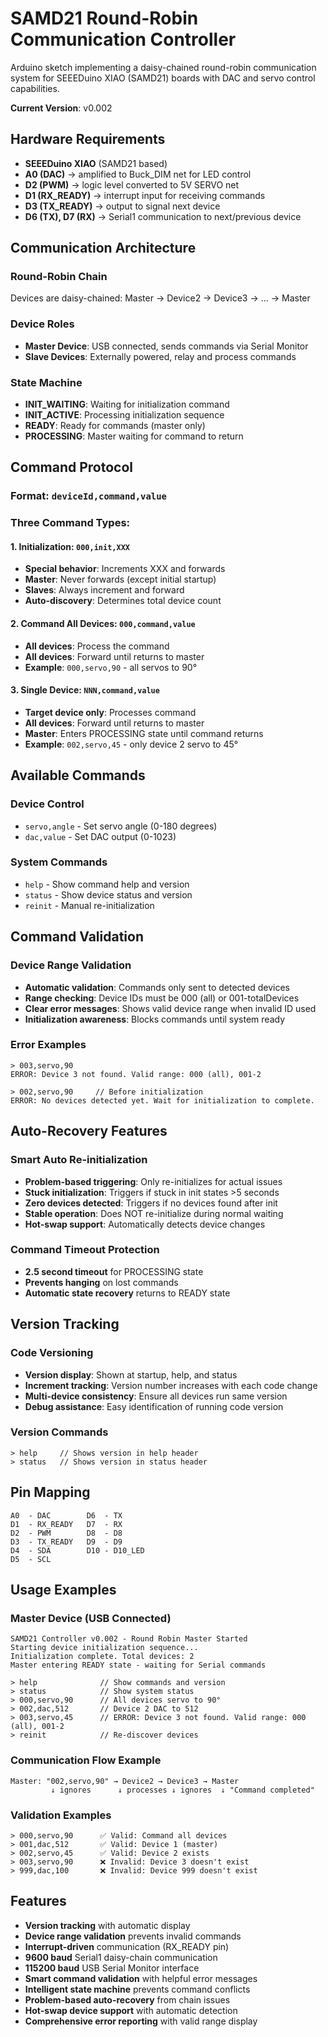 # SAMD21 Round-Robin Communication Controller

Arduino sketch implementing a daisy-chained round-robin communication system for SEEEDuino XIAO (SAMD21) boards with DAC and servo control capabilities.

**Current Version**: v0.002

## Hardware Requirements
- **SEEEDuino XIAO** (SAMD21 based)
- **A0 (DAC)** → amplified to Buck_DIM net for LED control
- **D2 (PWM)** → logic level converted to 5V SERVO net
- **D1 (RX_READY)** → interrupt input for receiving commands
- **D3 (TX_READY)** → output to signal next device
- **D6 (TX), D7 (RX)** → Serial1 communication to next/previous device

## Communication Architecture

### Round-Robin Chain
Devices are daisy-chained: Master → Device2 → Device3 → ... → Master

### Device Roles
- **Master Device**: USB connected, sends commands via Serial Monitor
- **Slave Devices**: Externally powered, relay and process commands

### State Machine
- **INIT_WAITING**: Waiting for initialization command
- **INIT_ACTIVE**: Processing initialization sequence  
- **READY**: Ready for commands (master only)
- **PROCESSING**: Master waiting for command to return

## Command Protocol

### Format: `deviceId,command,value`

### Three Command Types:

#### 1. Initialization: `000,init,XXX`
- **Special behavior**: Increments XXX and forwards
- **Master**: Never forwards (except initial startup)
- **Slaves**: Always increment and forward
- **Auto-discovery**: Determines total device count

#### 2. Command All Devices: `000,command,value`
- **All devices**: Process the command
- **All devices**: Forward until returns to master
- **Example**: `000,servo,90` - all servos to 90°

#### 3. Single Device: `NNN,command,value`  
- **Target device only**: Processes command
- **All devices**: Forward until returns to master
- **Master**: Enters PROCESSING state until command returns
- **Example**: `002,servo,45` - only device 2 servo to 45°

## Available Commands

### Device Control
- `servo,angle` - Set servo angle (0-180 degrees)
- `dac,value` - Set DAC output (0-1023)

### System Commands  
- `help` - Show command help and version
- `status` - Show device status and version
- `reinit` - Manual re-initialization

## Command Validation

### Device Range Validation
- **Automatic validation**: Commands only sent to detected devices
- **Range checking**: Device IDs must be 000 (all) or 001-totalDevices
- **Clear error messages**: Shows valid device range when invalid ID used
- **Initialization awareness**: Blocks commands until system ready

### Error Examples
```
> 003,servo,90
ERROR: Device 3 not found. Valid range: 000 (all), 001-2

> 002,servo,90     // Before initialization
ERROR: No devices detected yet. Wait for initialization to complete.
```

## Auto-Recovery Features

### Smart Auto Re-initialization
- **Problem-based triggering**: Only re-initializes for actual issues
- **Stuck initialization**: Triggers if stuck in init states >5 seconds
- **Zero devices detected**: Triggers if no devices found after init
- **Stable operation**: Does NOT re-initialize during normal waiting
- **Hot-swap support**: Automatically detects device changes

### Command Timeout Protection
- **2.5 second timeout** for PROCESSING state
- **Prevents hanging** on lost commands
- **Automatic state recovery** returns to READY state

## Version Tracking

### Code Versioning
- **Version display**: Shown at startup, help, and status
- **Increment tracking**: Version number increases with each code change
- **Multi-device consistency**: Ensure all devices run same version
- **Debug assistance**: Easy identification of running code version

### Version Commands
```
> help     // Shows version in help header
> status   // Shows version in status header
```

## Pin Mapping
```
A0  - DAC        D6  - TX
D1  - RX_READY   D7  - RX  
D2  - PWM        D8  - D8
D3  - TX_READY   D9  - D9
D4  - SDA        D10 - D10_LED
D5  - SCL
```

## Usage Examples

### Master Device (USB Connected)
```
SAMD21 Controller v0.002 - Round Robin Master Started
Starting device initialization sequence...
Initialization complete. Total devices: 2
Master entering READY state - waiting for Serial commands

> help              // Show commands and version
> status            // Show system status  
> 000,servo,90      // All devices servo to 90°  
> 002,dac,512       // Device 2 DAC to 512
> 003,servo,45      // ERROR: Device 3 not found. Valid range: 000 (all), 001-2
> reinit            // Re-discover devices
```

### Communication Flow Example
```
Master: "002,servo,90" → Device2 → Device3 → Master
         ↓ ignores      ↓ processes ↓ ignores  ↓ "Command completed"
```

### Validation Examples
```
> 000,servo,90      ✅ Valid: Command all devices
> 001,dac,512       ✅ Valid: Device 1 (master)
> 002,servo,45      ✅ Valid: Device 2 exists
> 003,servo,90      ❌ Invalid: Device 3 doesn't exist
> 999,dac,100       ❌ Invalid: Device 999 doesn't exist
```

## Features
- **Version tracking** with automatic display
- **Device range validation** prevents invalid commands
- **Interrupt-driven** communication (RX_READY pin)
- **9600 baud** Serial1 daisy-chain communication  
- **115200 baud** USB Serial Monitor interface
- **Smart command validation** with helpful error messages
- **Intelligent state machine** prevents command conflicts
- **Problem-based auto-recovery** from chain issues
- **Hot-swap device support** with automatic detection
- **Comprehensive error reporting** with valid range display 